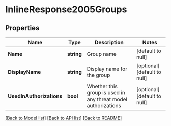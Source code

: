 # InlineResponse2005Groups

## Properties
Name | Type | Description | Notes
------------ | ------------- | ------------- | -------------
**Name** | **string** | Group name | [default to null]
**DisplayName** | **string** | Display name for the group | [optional] [default to null]
**UsedInAuthorizations** | **bool** | Whether this group is used in any threat model authorizations | [optional] [default to null]

[[Back to Model list]](../README.md#documentation-for-models) [[Back to API list]](../README.md#documentation-for-api-endpoints) [[Back to README]](../README.md)

